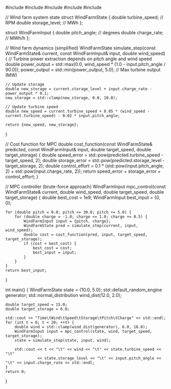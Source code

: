 #include <iostream>
#include <vector>
#include <cmath>
#include <algorithm>
#include <random>

// Wind farm system state
struct WindFarmState {
    double turbine_speed;  // RPM
    double storage_level;  // MWh
};

struct WindFarmInput {
    double pitch_angle;    // degrees
    double charge_rate;    // MWh/h
};

// Wind farm dynamics (simplified)
WindFarmState simulate_step(const WindFarmState& current, const WindFarmInput& input, double wind_speed) {
    // Turbine power extraction depends on pitch angle and wind speed
    double power_output = std::max(0.0, wind_speed * (1.0 - input.pitch_angle / 90.0));
    power_output = std::min(power_output, 5.0); // Max turbine output (MW)

    // Update storage
    double new_storage = current.storage_level + input.charge_rate - power_output * 0.1;
    new_storage = std::clamp(new_storage, 0.0, 10.0);

    // Update turbine speed
    double new_speed = current.turbine_speed + 0.05 * (wind_speed - current.turbine_speed) - 0.02 * input.pitch_angle;

    return {new_speed, new_storage};
}

// Cost function for MPC
double cost_function(const WindFarmState& predicted, const WindFarmInput& input, double target_speed, double target_storage) {
    double speed_error = std::pow(predicted.turbine_speed - target_speed, 2);
    double storage_error = std::pow(predicted.storage_level - target_storage, 2);
    double control_effort = 0.1 * (std::pow(input.pitch_angle, 2) + std::pow(input.charge_rate, 2));
    return speed_error + storage_error + control_effort;
}

// MPC controller (brute-force approach)
WindFarmInput mpc_control(const WindFarmState& current, double wind_speed, double target_speed, double target_storage) {
    double best_cost = 1e9;
    WindFarmInput best_input = {0, 0};

    for (double pitch = 0.0; pitch <= 30.0; pitch += 5.0) {
        for (double charge = -1.0; charge <= 1.0; charge += 0.5) {
            WindFarmInput input = {pitch, charge};
            WindFarmState pred = simulate_step(current, input, wind_speed);
            double cost = cost_function(pred, input, target_speed, target_storage);
            if (cost < best_cost) {
                best_cost = cost;
                best_input = input;
            }
        }
    }
    return best_input;
}

int main() {
    WindFarmState state = {10.0, 5.0};
    std::default_random_engine generator;
    std::normal_distribution<double> wind_dist(12.0, 2.0);

    double target_speed = 15.0;
    double target_storage = 6.0;

    std::cout << "Time\tWind\tSpeed\tStorage\tPitch\tCharge" << std::endl;
    for (int t = 0; t < 20; ++t) {
        double wind = std::clamp(wind_dist(generator), 6.0, 18.0);
        WindFarmInput input = mpc_control(state, wind, target_speed, target_storage);
        state = simulate_step(state, input, wind);

        std::cout << t << "\t" << wind << "\t" << state.turbine_speed << "\t"
                  << state.storage_level << "\t" << input.pitch_angle << "\t" << input.charge_rate << std::endl;
    }
    return 0;
}
